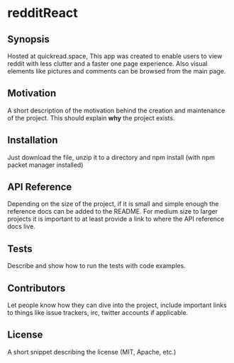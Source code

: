 # redditReact

## Synopsis

Hosted at quickread.space, This app was created to enable users to view reddit with less clutter and a faster one page experience.  Also visual elements like pictures and comments can be browsed from the main page.

## Motivation

A short description of the motivation behind the creation and maintenance of the project. This should explain **why** the project exists.

## Installation

Just download the file, unzip it to a directory and npm install (with npm packet manager installed) 

## API Reference

Depending on the size of the project, if it is small and simple enough the reference docs can be added to the README. For medium size to larger projects it is important to at least provide a link to where the API reference docs live.

## Tests

Describe and show how to run the tests with code examples.

## Contributors

Let people know how they can dive into the project, include important links to things like issue trackers, irc, twitter accounts if applicable.

## License

A short snippet describing the license (MIT, Apache, etc.)